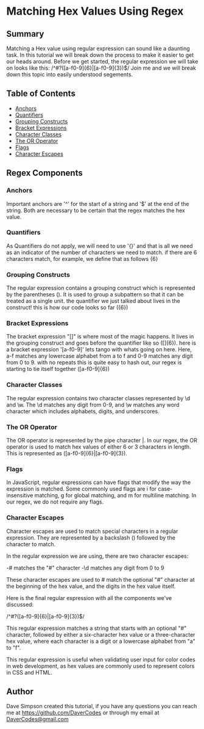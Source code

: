 # Matching Hex Values Using Regex

## Summary

Matching a Hex value using regular expression can sound like a daunting task. In this tutorial we will break down the process to make it easier to get our heads around. 
Before we get started, the regular expression we will take on looks like this:
/^#?([a-f0-9]{6}|[a-f0-9]{3})$/
Join me and we will break down this topic into easily understood segements. 


## Table of Contents

- [Anchors](#anchors)
- [Quantifiers](#quantifiers)
- [Grouping Constructs](#grouping-constructs)
- [Bracket Expressions](#bracket-expressions)
- [Character Classes](#character-classes)
- [The OR Operator](#the-or-operator)
- [Flags](#flags)
- [Character Escapes](#character-escapes)

## Regex Components

### Anchors

Important anchors are '^' for the start of a string and '$' at the end of the string. Both are necessary to be certain that the regex matches the hex value.

### Quantifiers

As Quantifiers do not apply, we will need to use '{}' and that is all we need as an indicator of the number of characters we need to match.
if there are 6 characters match, for example, we define that as follows {6}

### Grouping Constructs

The regular expression contains a grouping construct which is represented by the parentheses (). It is used to group a subpattern so that it can be treated as a single unit.
the quantifier we just talked about lives in the construct! this is how our code looks so far ({6})

### Bracket Expressions

The bracket expression "[]" is where most of the magic happens. It lives in the grouping construct and goes before the quantifier like so ([]{6}). 
here is a bracket expression '[a-f0-9]' lets tango with whats going on here. Here, a-f matches any lowercase alphabet from a to f and 0-9 matches any digit from 0 to 9.
with no repeats this is quite easy to hash out, our regex is starting to tie itself together ([a-f0-9]{6})

### Character Classes

The regular expression contains two character classes represented by \d and \w. The \d matches any digit from 0-9, and \w matches any word character which includes alphabets, digits, and underscores.

### The OR Operator

The OR operator is represented by the pipe character |. In our regex, the OR operator is used to match hex values of either 6 or 3 characters in length. This is represented as ([a-f0-9]{6}|[a-f0-9]{3}).

### Flags

In JavaScript, regular expressions can have flags that modify the way the expression is matched. Some commonly used flags are i for case-insensitive matching, g for global matching, and m for multiline matching. In our regex, we do not require any flags.

### Character Escapes

Character escapes are used to match special characters in a regular expression. They are represented by a backslash () followed by the character to match.

In the regular expression we are using, there are two character escapes:

-# matches the "#" character
-\d matches any digit from 0 to 9

These character escapes are used to # match the optional "#" character at the beginning of the hex value, and the digits in the hex value itself.

Here is the final regular expression with all the components we've discussed:

/^#?([a-f0-9]{6}|[a-f0-9]{3})$/

This regular expression matches a string that starts with an optional "#" character, followed by either a six-character hex value or a three-character hex value, where each character is a digit or a lowercase alphabet from "a" to "f".

This regular expression is useful when validating user input for color codes in web development, as hex values are commonly used to represent colors in CSS and HTML.

## Author

Dave Simpson created this tutorial, if you have any questions you can reach me at https://github.com/DaverCodes or through my email at DaverCodes@gmail.com
